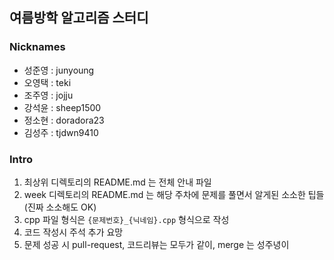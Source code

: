 ## 여름방학 알고리즘 스터디

### Nicknames

- 성준영 : junyoung
- 오영택 : teki
- 조주영 : jojju
- 강석윤 : sheep1500
- 정소현 : doradora23
- 김성주 : tjdwn9410

### Intro

1. 최상위 디렉토리의 README.md 는 전체 안내 파일
2. week 디렉토리의 README.md 는 해당 주차에 문제를 풀면서 알게된 소소한 팁들 (진짜 소소해도 OK)
3. cpp 파일 형식은 `{문제번호}_{닉네임}.cpp` 형식으로 작성
4. 코드 작성시 주석 추가 요망
5. 문제 성공 시 pull-request, 코드리뷰는 모두가 같이, merge 는 성주녕이
